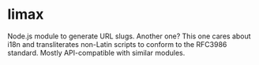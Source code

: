 limax
=====

Node.js module to generate URL slugs. Another one? This one cares about i18n and transliterates non-Latin scripts to conform to the RFC3986 standard. Mostly API-compatible with similar modules.
